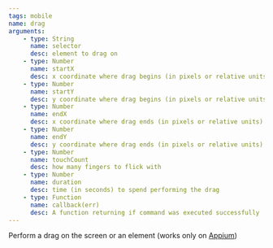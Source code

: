 ```yaml
---
tags: mobile
name: drag
arguments:
    - type: String
      name: selector
      desc: element to drag on
    - type: Number
      name: startX
      desc: x coordinate where drag begins (in pixels or relative units)
    - type: Number
      name: startY
      desc: y coordinate where drag begins (in pixels or relative units)
    - type: Number
      name: endX
      desc: x coordinate where drag ends (in pixels or relative units)
    - type: Number
      name: endY
      desc: y coordinate where drag ends (in pixels or relative units)
    - type: Number
      name: touchCount
      desc: how many fingers to flick with
    - type: Number
      name: duration
      desc: time (in seconds) to spend performing the drag
    - type: Function
      name: callback(err)
      desc: A function returning if command was executed successfully
---
```


Perform a drag on the screen or an element (works only on [Appium](https://github.com/appium/appium/blob/master/docs/gestures.md))
